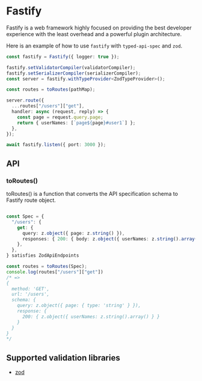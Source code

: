 # Fastify

Fastify is a web framework highly focused on providing the best developer experience with the least overhead and a powerful plugin architecture.

Here is an example of how to use `fastify` with `typed-api-spec` and `zod`.

```typescript
const fastify = Fastify({ logger: true });

fastify.setValidatorCompiler(validatorCompiler);
fastify.setSerializerCompiler(serializerCompiler);
const server = fastify.withTypeProvider<ZodTypeProvider>();

const routes = toRoutes(pathMap);

server.route({
  ...routes["/users"]["get"],
  handler: async (request, reply) => {
    const page = request.query.page;
    return { userNames: [`page${page}#user1`] };
  },
});

await fastify.listen({ port: 3000 });
```

## API

### toRoutes()

toRoutes() is a function that converts the API specification schema to Fastify route object.

```typescript

const Spec = {
  "/users": {
    get: {
      query: z.object({ page: z.string() }),
      responses: { 200: { body: z.object({ userNames: z.string().array() }) }},
    },
  },
} satisfies ZodApiEndpoints

const routes = toRoutes(Spec);
console.log(routes["/users"]["get"])
/* =>
{
  method: 'GET',
  url: '/users',
  schema: {
    query: z.object({ page: { type: 'string' } }),
    response: {
      200: { z.object({ userNames: z.string().array() } }
    }
  }
}
*/ 
```

## Supported validation libraries

* [zod](/typed-api-spec/docs/validation/zod)
